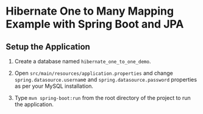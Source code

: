 # Hibernate One to Many Mapping Example with Spring Boot and JPA
## Setup the Application
1. Create a database named `hibernate_one_to_one_demo`.  

2. Open `src/main/resources/application.properties` and change `spring.datasource.usernam`e and `spring.datasource.password` properties as per your MySQL installation.  

3. Type `mvn spring-boot:run` from the root directory of the project to run the application.
